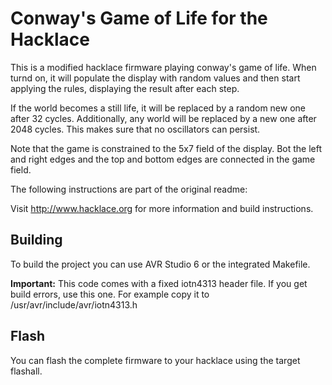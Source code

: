 # Conway's Game of Life for the Hacklace

This is a modified hacklace firmware playing conway's game of life.
When turnd on, it will populate the display with random values and then start
applying the rules, displaying the result after each step.

If the world becomes a still life, it will be replaced by a random new one
after 32 cycles.
Additionally, any world will be replaced by a new one after 2048 cycles. This
makes sure that no oscillators can persist.

Note that the game is constrained to the 5x7 field of the display. Bot the left
and right edges and the top and bottom edges are connected in the game field.

The following instructions are part of the original readme:

Visit http://www.hacklace.org for more information and build instructions.

## Building
To build the project you can use AVR Studio 6 or the integrated Makefile.

**Important:** This code comes with a fixed iotn4313 header file.
If you get build errors, use this one.
For example copy it to /usr/avr/include/avr/iotn4313.h

Flash
-----
You can flash the complete firmware to your hacklace using the target flashall.
